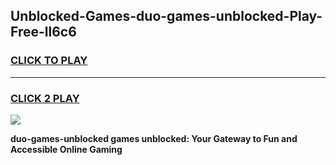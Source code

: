 
## Unblocked-Games-duo-games-unblocked-Play-Free-ll6c6
<h3>
<a href="https://premium76.site?title=duo-games-unblocked&ref=19M">CLICK TO PLAY</a></h3>
<hr>

<h3>
<a href="https://premium76.site?title=duo-games-unblocked&ref=19M">CLICK 2 PLAY</a>
  
</h3>

<a href="https://premium76.site?title=duo-games-unblocked&ref=19M"><img src="https://clearcache.store/games.png"></a>


**duo-games-unblocked games unblocked: Your Gateway to Fun and Accessible Online Gaming**

